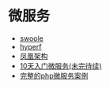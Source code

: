 # 微服务

- [swoole](https://wiki.swoole.com/#/)
- [hyperf](https://hyperf.wiki/)
- [凤凰架构](http://icyfenix.cn/architecture/architect-history/microservices.html)
- [10天入门微服务(未完待续)]()
- [完整的php微服务案例](https://learnku.com/articles/68366)